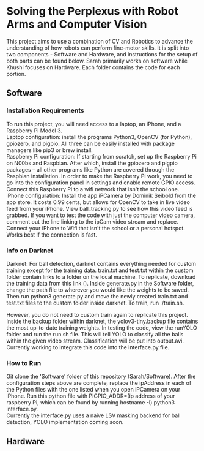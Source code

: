 # Solving the Perplexus with Robot Arms and Computer Vision

This project aims to use a combination of CV and Robotics to advance the understanding of how robots can perform fine-motor skills. It is split into two components - Software and Hardware, and instructions for the setup of both parts can be found below. Sarah primarily works on software while Khushi focuses on Hardware. Each folder contains the code for each portion. 

## Software
### Installation Requirements
To run this project, you will need access to a laptop, an iPhone, and a Raspberry Pi Model 3. <br> 
Laptop configuration: install the programs Python3, OpenCV (for Python), gpiozero, and pigpio. All three can be easily installed with package managers like pip3 or brew install. <br>
Raspberry Pi configuration: If starting from scratch, set up the Raspberry Pi on N00bs and Raspbian. After which, install the gpiozero and pigpio packages – all other programs like Python are covered through the Raspbian installation. In order to make the Raspberry Pi work, you need to go into the configuration panel in settings and enable remote GPIO access. Connect this Raspberry Pi to a wifi network that isn't the school one. <br>
iPhone configuration: Install the app iPCamera by Dominik Seibold from the app store. It costs 0.99 cents, but allows for OpenCV to take in live video feed from your iPhone. View ball_tracking.py to see how this video feed is grabbed. If you want to test the code with just the computer video camera, comment out the line linking to the ipCam video stream and replace. Connect your iPhone to Wifi that isn't the school or a personal hotspot. Works best if the connection is fast. <br>

### Info on Darknet

Darknet: For ball detection, darknet contains everything needed for custom training except for the training data. train.txt and test.txt within the custom folder contain links to a folder on the local machine. To replicate, download the training data from this link (). Inside generate.py in the Software folder, change the path file to wherever you would like the weights to be saved. Then run python3 generate.py and move the newly created train.txt and test.txt files to the custom folder inside darknet. To train, run ./train.sh. <br>

However, you do not need to custom train again to replicate this project. Inside the backup folder within darknet, the yolov3-tiny.backup file contains the most up-to-date training weights. In testing the code, view the runYOLO folder and run the run.sh file. This will tell YOLO to classify all the balls within the given video stream. Classification will be put into output.avi. Currently working to integrate this code into the interface.py file. <br>

### How to Run
Git clone the 'Software' folder of this repository (Sarah/Software). After the configuration steps above are complete, replace the ipAddress in each of the Python files with the one listed when you open iPCamera on your iPhone. Run this python file with PIGPIO_ADDR=(ip address of your raspberry Pi, which can be found by running hostname -I) python3 interface.py.  
Currently the interface.py uses a naive LSV masking backend for ball detection, YOLO implementation coming soon. 

## Hardware


